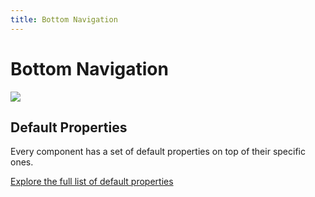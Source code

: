 ```yaml
---
title: Bottom Navigation
---
```

# Bottom Navigation

![](/bottom-navigation.png)

## Default Properties

Every component has a set of default properties on top of their specific ones.

[Explore the full list of default properties](/components)